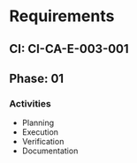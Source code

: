 # Requirements

## CI: CI-CA-E-003-001
## Phase: 01

### Activities
- Planning
- Execution
- Verification
- Documentation

